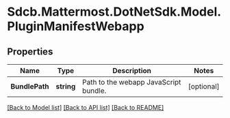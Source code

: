 # Sdcb.Mattermost.DotNetSdk.Model.PluginManifestWebapp
## Properties

Name | Type | Description | Notes
------------ | ------------- | ------------- | -------------
**BundlePath** | **string** | Path to the webapp JavaScript bundle. | [optional] 

[[Back to Model list]](../README.md#documentation-for-models) [[Back to API list]](../README.md#documentation-for-api-endpoints) [[Back to README]](../README.md)

